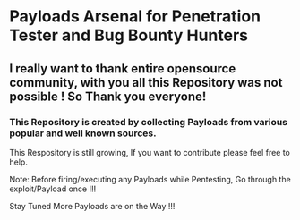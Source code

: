# Payloads Arsenal for Penetration Tester and Bug Bounty Hunters

## I really want to thank entire opensource community, with you all this Repository was not possible ! So Thank you everyone!

### This Repository is created by collecting Payloads from various popular and well known sources.

This Respository is still growing, If you want to contribute please feel free to help.

Note: Before firing/executing any Payloads while Pentesting, Go through the exploit/Payload once !!!

Stay Tuned More Payloads are on the Way !!!


